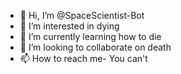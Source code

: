 - 👋 Hi, I’m @SpaceScientist-Bot
- 👀 I’m interested in dying
- 🌱 I’m currently learning how to die
- 💞️ I’m looking to collaborate on death
- 📫 How to reach me- You can't

<!---
SpaceScientist-Bot/SpaceScientist-Bot is a ✨ special ✨ repository because its `README.md` (this file) appears on your GitHub profile.
You can click the Preview link to take a look at your changes.
--->

